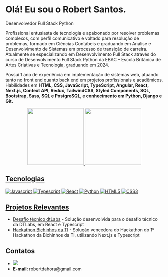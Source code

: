 <h1>Olá! Eu sou o Robert Santos.</h1>
<p>Desenvolvedor Full Stack Python</p>
<p>Profissional entusiasta de tecnologia e apaixonado por resolver problemas complexos, com perfil comunicativo e voltado para resolução de problemas, formado em Ciências Contábeis e graduando em Análise e Desenvolvimento de Sistemas em processo de transição de carreira. Atualmente se especializando em Desenvolvimento Full Stack através do curso de Desenvolvimento Full Stack Python da EBAC – Escola Britânica de Artes Criativas e Tecnologia, graduando em 2024.

Possui 1 ano de experiência em implementação de sistemas web, atuando tanto no front end quanto back end em projetos profissionais e acadêmicos. Habilidades em <strong>HTML, CSS, JavaScript, TypeScript, Angular, React, Next.js, Context API, Redux, TailwindCSS, Styled Components, SQL, Bootstrap, Sass, SQL e PostgreSQL, e conhecimento em Python, Django e Git.</strong></p>

<div align="center">
  <a href="https://github.com/RO-HSA">
  <img height="180em" src="https://github-readme-stats.vercel.app/api?username=RO-HSA&show_icons=true&theme=dark&include_all_commits=true&count_private=true"/>
  <img height="180em" src="https://github-readme-stats.vercel.app/api/top-langs/?username=RO-HSA&layout=compact&langs_count=7&theme=dark"/>
</div>

<h2>Tecnologias</h2>
<div>
  <img align="center" alt="Javascript" src="https://img.shields.io/badge/JavaScript-F7DF1E?style=for-the-badge&logo=javascript&logoColor=black">
  <img align="center" alt="Typescript" src="https://img.shields.io/badge/TypeScript-007ACC?style=for-the-badge&logo=typescript&logoColor=white">
  <img align="center" alt="React" src="https://img.shields.io/badge/React-61DAFB?style=for-the-badge&logo=react&logoColor=black">
  <img align="center" alt="Python" src="https://img.shields.io/badge/Python-3776AB?style=for-the-badge&logo=python&logoColor=white">
  <img align="center" alt="HTML5" src="https://img.shields.io/badge/HTML5-E34F26?style=for-the-badge&logo=html5&logoColor=white">
  <img align="center" alt="CSS3" src="https://img.shields.io/badge/CSS3-1572B6?style=for-the-badge&logo=css3&logoColor=white">
</div>

<h2>Projetos Relevantes</h2>
 <div>
   <ul>
     <li><a href="https://github.com/RO-HSA/dtlabs-challenge">Desafio técnico dtLabs</a> - Solução desenvolvida para o desafio técnico da DTLabs, em React e Typescript</li>
     <li><a href="https://github.com/Super-Patos-Hackaton/frontend/tree/development_beta">Hackathon Bichinhos da TI</a> - Solução vencedora do Hackathon do 1º Hackathon da Bichinhos da TI, utilizando Next.js e Typescript</li>
   </ul>
 </div>

<h2>Contatos</h2>  
<div>
  <ul>
    <li><a href="https://www.linkedin.com/in/robert-da-hora-santos-6a747116a/" target="_blank"><img src="https://img.shields.io/badge/-LinkedIn-%230077B5?style=for-the-badge&logo=linkedin&logoColor=white" target="_blank"></a></li>
    <li><b>E-mail: </b>robertdahora@gmail.com</li>
  </ul>
</div>
